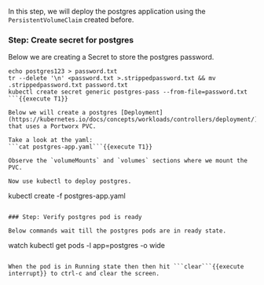 In this step, we will deploy the postgres application using the `PersistentVolumeClaim` created before.

### Step: Create secret for postgres

Below we are creating a Secret to store the postgres password.
```
echo postgres123 > password.txt
tr --delete '\n' <password.txt >.strippedpassword.txt && mv .strippedpassword.txt password.txt
kubectl create secret generic postgres-pass --from-file=password.txt
```{{execute T1}}

Below we will create a postgres [Deployment](https://kubernetes.io/docs/concepts/workloads/controllers/deployment/) that uses a Portworx PVC.

Take a look at the yaml:
```cat postgres-app.yaml```{{execute T1}}

Observe the `volumeMounts` and `volumes` sections where we mount the PVC.

Now use kubectl to deploy postgres.
```
kubectl create -f postgres-app.yaml
```{{execute T1}}

### Step: Verify postgres pod is ready

Below commands wait till the postgres pods are in ready state.
```
watch kubectl get pods -l app=postgres -o wide
```{{execute T1}}

When the pod is in Running state then then hit ```clear```{{execute interrupt}} to ctrl-c and clear the screen.
